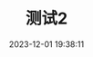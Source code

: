 ---
title: 测试2
date: 2023-12-01 19:38:11
cover: https://raw.githubusercontent.com/sooooooooooooooooootheby/hexo-theme-vitepress/main/hexo-theme-vitepress/%E6%A8%AA%E5%9B%BE.jpg
categories:
    - 1
tags:
    - 333
    - ccc
    - 444
    - fff
time: true
lang: zh-CN
---